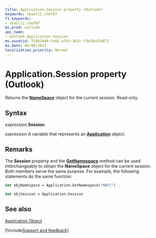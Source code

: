 ```yaml
---
title: Application.Session property (Outlook)
keywords: vbaol11.chm707
f1_keywords:
- vbaol11.chm707
ms.prod: outlook
api_name:
- Outlook.Application.Session
ms.assetid: 720b2849-fe01-afb3-363c-f3bf0cd7d872
ms.date: 06/08/2017
localization_priority: Normal
---
```



# Application.Session property (Outlook)

Returns the  **[NameSpace](Outlook.NameSpace.md)** object for the current session. Read-only.


## Syntax

_expression_.**Session**

_expression_ A variable that represents an **[Application](Outlook.Application.md)** object.


## Remarks

The  **Session** property and the **[GetNamespace](Outlook.Application.GetNamespace.md)** method can be used interchangeably to obtain the **NameSpace** object for the current session. Both members serve the same purpose. For example, the following statements do the same function:


```vb
Set objNamespace = Application.GetNamespace("MAPI") 
```


```vb
Set objSession = Application.Session
```


## See also


[Application Object](Outlook.Application.md)

[!include[Support and feedback](~/includes/feedback-boilerplate.md)]
